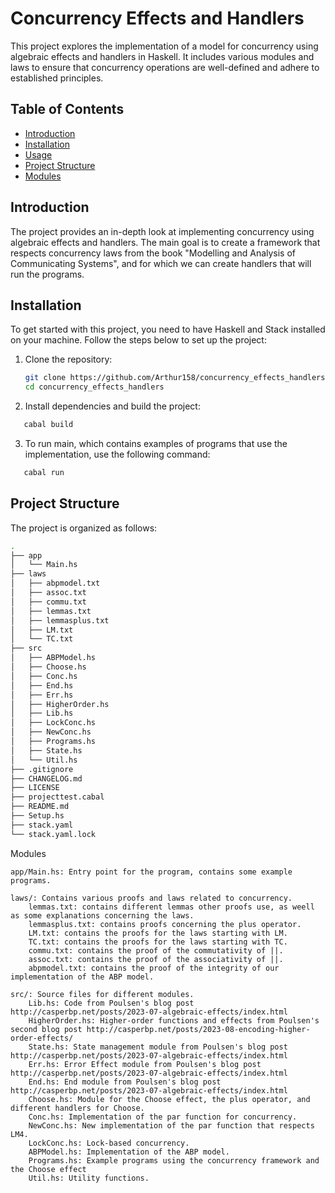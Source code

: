 # Concurrency Effects and Handlers

This project explores the implementation of a model for concurrency using algebraic effects and handlers in Haskell. It includes various modules and laws to ensure that concurrency operations are well-defined and adhere to established principles.

## Table of Contents

- [Introduction](#introduction)
- [Installation](#installation)
- [Usage](#usage)
- [Project Structure](#project-structure)
- [Modules](#modules)

## Introduction

The project provides an in-depth look at implementing concurrency using algebraic effects and handlers. The main goal is to create a framework that respects concurrency laws from the book "Modelling and Analysis of Communicating Systems", and for which we can create handlers that will run the programs.

## Installation

To get started with this project, you need to have Haskell and Stack installed on your machine. Follow the steps below to set up the project:

1. Clone the repository:
   ```sh
   git clone https://github.com/Arthur158/concurrency_effects_handlers.git
   cd concurrency_effects_handlers

2. Install dependencies and build the project:
```sh
   cabal build
```
3. To run main, which contains examples of programs that use the implementation, use the following command:
```sh
   cabal run
```
## Project Structure

The project is organized as follows:
```sh
.
├── app
│   └── Main.hs
├── laws
│   ├── abpmodel.txt
│   ├── assoc.txt
│   ├── commu.txt
│   ├── lemmas.txt
│   ├── lemmasplus.txt
│   ├── LM.txt
│   └── TC.txt
├── src
│   ├── ABPModel.hs
│   ├── Choose.hs
│   ├── Conc.hs
│   ├── End.hs
│   ├── Err.hs
│   ├── HigherOrder.hs
│   ├── Lib.hs
│   ├── LockConc.hs
│   ├── NewConc.hs
│   ├── Programs.hs
│   ├── State.hs
│   └── Util.hs
├── .gitignore
├── CHANGELOG.md
├── LICENSE
├── projecttest.cabal
├── README.md
├── Setup.hs
├── stack.yaml
└── stack.yaml.lock
```
Modules

    app/Main.hs: Entry point for the program, contains some example programs.

    laws/: Contains various proofs and laws related to concurrency.
        lemmas.txt: contains different lemmas other proofs use, as weell as some explanations concerning the laws.
        lemmasplus.txt: contains proofs concerning the plus operator.
        LM.txt: contains the proofs for the laws starting with LM.
        TC.txt: contains the proofs for the laws starting with TC.
        commu.txt: contains the proof of the commutativity of ||.
        assoc.txt: contains the proof of the associativity of ||.
        abpmodel.txt: contains the proof of the integrity of our implementation of the ABP model.

    src/: Source files for different modules.
        Lib.hs: Code from Poulsen's blog post http://casperbp.net/posts/2023-07-algebraic-effects/index.html
        HigherOrder.hs: Higher-order functions and effects from Poulsen's second blog post http://casperbp.net/posts/2023-08-encoding-higher-order-effects/
        State.hs: State management module from Poulsen's blog post http://casperbp.net/posts/2023-07-algebraic-effects/index.html
        Err.hs: Error Effect module from Poulsen's blog post http://casperbp.net/posts/2023-07-algebraic-effects/index.html
        End.hs: End module from Poulsen's blog post http://casperbp.net/posts/2023-07-algebraic-effects/index.html
        Choose.hs: Module for the Choose effect, the plus operator, and different handlers for Choose.
        Conc.hs: Implementation of the par function for concurrency.
        NewConc.hs: New implementation of the par function that respects LM4.
        LockConc.hs: Lock-based concurrency.
        ABPModel.hs: Implementation of the ABP model.
        Programs.hs: Example programs using the concurrency framework and the Choose effect
        Util.hs: Utility functions.

